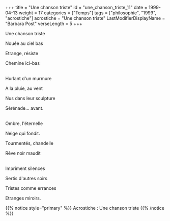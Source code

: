 +++
title = "Une chanson triste"
id = "une_chanson_triste_11"
date = 1999-04-13
weight = 17
categories = ["Temps"]
tags = ["philosophie", "1999", "acrostiche"]
acrostiche = "Une chanson triste"
LastModifierDisplayName = "Barbara Post"
verseLength = 5
+++

Une chanson triste

Nouée au ciel bas

Etrange, résiste

Chemine ici-bas

 \
Hurlant d'un murmure

A la pluie, au vent

Nus dans leur sculpture

Sérénade... avant.

 \
Ombre, l'éternelle

Neige qui fondit.

Tourmentés, chandelle

Rêve noir maudit

 \
Impriment silences

Sertis d'autres soirs

Tristes comme errances

Etranges miroirs.

{{% notice style="primary" %}}
Acrostiche : Une chanson triste
{{% /notice %}}
